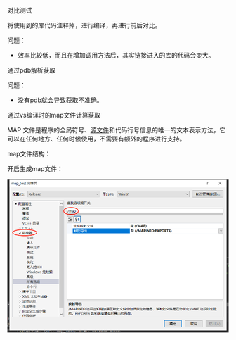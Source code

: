 对比测试

将使用到的库代码注释掉，进行编译，再进行前后对比。

问题：

- 效率比较低，而且在增加调用方法后，其实链接进入的库的代码会变大。

通过pdb解析获取

问题：

- 没有pdb就会导致获取不准确。

通过vs编译时的map文件计算获取

MAP 文件是程序的全局符号、[源文件](https://baike.baidu.com/item/源文件)和代码行号信息的唯一的文本表示方法，它可以在任何地方、任何时候使用，不需要有额外的程序进行支持。

map文件结构：



开启生成map文件：

![vs_map_option](.\resource\vs_map_option.png)